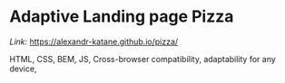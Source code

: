 # Adaptive Landing page Pizza

_Link:_
https://alexandr-katane.github.io/pizza/

HTML, CSS, BEM, JS, Cross-browser compatibility, adaptability for any device, 
